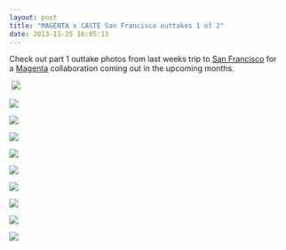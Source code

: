 ```yaml
---
layout: post
title: "MAGENTA x CASTE San Francisco outtakes 1 of 2"
date: 2013-11-25 16:05:13
---
```


<div>Check out part 1 outtake photos from last weeks trip to <a href="http://www.youtube.com/watch?v=M5l_qwnxOjc">San Francisco</a> for a <a href="http://www.magentaskateboards.com/">Magenta</a> collaboration coming out in the upcoming months.</div>
<p><span> </span><img src="http://media.tumblr.com/3c61a83e66a4b0383147ad4eaff8b8b5/tumblr_inline_mwttnqf9QF1rf4blg.jpg"/></p>
<p><img src="http://media.tumblr.com/0d914bf4f3774afe6c7db695d61fe4ad/tumblr_inline_mwttnv9FgT1rf4blg.jpg"/></p>
<p><img src="http://media.tumblr.com/080b613a953bf7b6f7a28aacf85b7d6a/tumblr_inline_mwtto0NMUO1rf4blg.jpg"/></p>
<p><img src="http://media.tumblr.com/d75b77ba0de94227e422caac56971a45/tumblr_inline_mwtto5ZkQ31rf4blg.jpg"/></p>
<p><img src="http://media.tumblr.com/8018cb0ae17efeca9abd4023ba8ffaf0/tumblr_inline_mwttobx4xq1rf4blg.jpg"/></p>
<p><img src="http://media.tumblr.com/1d7f89bd630151b6af3d638f4175d32e/tumblr_inline_mwttookVPv1rf4blg.jpg"/></p>
<p><img src="http://media.tumblr.com/ae359af7528a796e2aade89dab1fa475/tumblr_inline_mwttowUCpC1rf4blg.jpg"/></p>
<p><img src="http://media.tumblr.com/b1bcd8868d30db7441c4db9eec53509a/tumblr_inline_mwttp0BFc11rf4blg.jpg"/></p>
<p><img src="http://media.tumblr.com/5bb3f70578bd1f154381978302477983/tumblr_inline_mwttp4sbGW1rf4blg.jpg"/></p>
<p><img src="http://media.tumblr.com/c7d69ae5f1de0af11dced0a00b593476/tumblr_inline_mwttp9IG1i1rf4blg.jpg"/></p>
